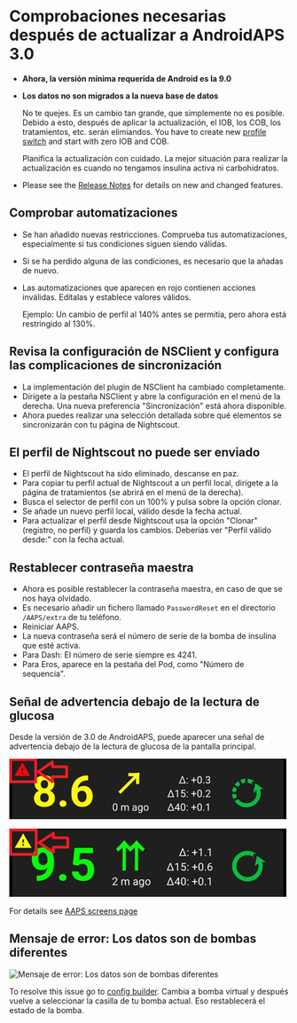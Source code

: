 # Comprobaciones necesarias después de actualizar a AndroidAPS 3.0

* **Ahora, la versión mínima requerida de Android es la 9.0**
* **Los datos no son migrados a la nueva base de datos**

  No te quejes. Es un cambio tan grande, que simplemente no es posible. Debido a esto, después de aplicar la actualización, el IOB, los COB, los tratamientos, etc. serán elimiandos. You have to create new [profile switch](../DailyLifeWithAaps/ProfileSwitch-ProfilePercentage.md) and start with zero IOB and COB.

  Planifica la actualización con cuidado. La mejor situación para realizar la actualización es cuando no tengamos insulina activa ni carbohidratos.

* Please see the [Release Notes](../Maintenance/ReleaseNotes.md) for details on new and changed features.


## Comprobar automatizaciones

* Se han añadido nuevas restricciones. Comprueba tus automatizaciones, especialmente si tus condiciones siguen siendo válidas.
* Si se ha perdido alguna de las condiciones, es necesario que la añadas de nuevo.
* Las automatizaciones que aparecen en rojo contienen acciones inválidas. Edítalas y establece valores válidos.

  Ejemplo: Un cambio de perfil al 140% antes se permitía, pero ahora está restringido al 130%.

## Revisa la configuración de NSClient y configura las complicaciones de sincronización

* La implementación del plugin de NSClient ha cambiado completamente.
* Dirígete a la pestaña NSClient y abre la configuración en el menú de la derecha. Una nueva preferencia "Sincronización" está ahora disponible.
* Ahora puedes realizar una selección detallada sobre qué elementos se sincronizarán con tu página de Nightscout.

## El perfil de Nightscout no puede ser enviado
* El perfil de Nightscout ha sido eliminado, descanse en paz.
* Para copiar tu perfil actual de Nightscout a un perfil local, dirígete a la página de tratamientos (se abrirá en el menú de la derecha).
* Busca el selector de perfil con un 100% y pulsa sobre la opción clonar.
* Se añade un nuevo perfil local, válido desde la fecha actual.
* Para actualizar el perfil desde Nightscout usa la opción "Clonar" (registro, no perfil) y guarda los cambios. Deberías ver "Perfil válido desde:" con la fecha actual.

## Restablecer contraseña maestra
* Ahora es posible restablecer la contraseña maestra, en caso de que se nos haya olvidado.
* Es necesario añadir un fichero llamado `PasswordReset` en el directorio `/AAPS/extra` de tu teléfono.
* Reiniciar AAPS.
* La nueva contraseña será el número de serie de la bomba de insulina que esté activa.
* Para Dash: El número de serie siempre es 4241.
* Para Eros, aparece en la pestaña del Pod, como "Número de sequencia".

## Señal de advertencia debajo de la lectura de glucosa

Desde la versión de 3.0 de AndroidAPS, puede aparecer una señal de advertencia debajo de la lectura de glucosa de la pantalla principal.

  ![Triángulo de advertencia de glucosa en rojo](../images/bg_warn_red.png)

  ![Triángulo de advertencia de glucosa en amarillo](../images/bg_warn_yellow.png)

For details see [AAPS screens page](../DailyLifeWithAaps/AapsScreens.md#bg-warning-sign)


## Mensaje de error: Los datos son de bombas diferentes

   ![Mensaje de error: Los datos son de bombas diferentes](../images/Screen_DifferentPump.png)

To resolve this issue go to [config builder](../SettingUpAaps/ConfigBuilder.md#pump). Cambia a bomba virtual y después vuelve a seleccionar la casilla de tu bomba actual. Eso restablecerá el estado de la bomba.
